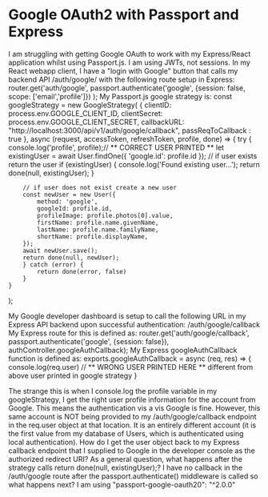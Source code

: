 
# Google OAuth2 with Passport and Express

I am struggling with getting Google OAuth to work with my Express/React application whilst using Passport.js. I am using JWTs, not sessions.
In my React webapp client, I have a "login with Google" button that calls my backend API /auth/google/ with the following route setup in Express:
router.get('auth/google', passport.authenticate('google', {session: false, scope: ['email','profile']}) );
My Passport.js google strategy is:
 const googleStrategy = new GoogleStrategy(
    {
        clientID: process.env.GOOGLE_CLIENT_ID,
        clientSecret: process.env.GOOGLE_CLIENT_SECRET,
        callbackURL: "http://localhost:3000/api/v1/auth/google/callback",
        passReqToCallback : true
    },
    async (request, accessToken, refreshToken, profile, done) => {
        try {
            console.log('profile', profile);//              ** CORRECT USER PRINTED ** 
            let existingUser = await User.findOne({ 'google.id': profile.id });
            // if user exists return the user 
            if (existingUser) {
                console.log('Found existing user...');
                return done(null, existingUser);
            }

        // if user does not exist create a new user 
        const newUser = new User({
            method: 'google',
            googleId: profile.id,
            profileImage: profile.photos[0].value,
            firstName: profile.name.givenName,
            lastName: profile.name.familyName,
            shortName: profile.displayName,  
        });
        await newUser.save();
        return done(null, newUser);
        } catch (error) {
            return done(error, false)
        }
    }
);

My Google developer dashboard is setup to call the following URL in my Express API backend upon successful authentication: /auth/google/callback
My Express route for this is defined as: router.get('auth/google/callback', passport.authenticate('google', {session: false}), authController.googleAuthCallback);
My Express googleAuthCallback function is defined as:
exports.googleAuthCallback = async (req, res) => {
 console.log(req.user) // ** WRONG USER PRINTED HERE ** different from above user printed in google strategy
}

The strange this is when I console.log the profile variable in my googleStrategy, I get the right user profile information for the account from Google. This means the authentication vis a vis Google is fine. However, this same account is NOT being provided to my /auth/google/callback endpoint in the req.user object at that location. It is an entirely different account (it is the first value from my database of Users, which is authenticated using local authentication).
How do I get the user object back to my Express callback endpoint that I supplied to Google in the developer console as the authorized redirect URI?
As a general question, what happens after the strategy calls return done(null, existingUser);? I have no callback in the /auth/google route after the passport.authenticate() middleware is called so what happens next?
I am using "passport-google-oauth20": "^2.0.0"

        